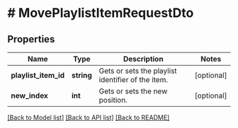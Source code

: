 # # MovePlaylistItemRequestDto

## Properties

Name | Type | Description | Notes
------------ | ------------- | ------------- | -------------
**playlist_item_id** | **string** | Gets or sets the playlist identifier of the item. | [optional]
**new_index** | **int** | Gets or sets the new position. | [optional]

[[Back to Model list]](../../README.md#models) [[Back to API list]](../../README.md#endpoints) [[Back to README]](../../README.md)
